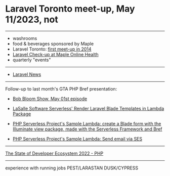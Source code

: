 # Laravel Toronto meet-up, May 11/2023, not

---
- washrooms
- food & beverages sponsored by Maple
- Laravel Toronto: [first meet-up in 2014](https://www.meetup.com/laravel-toronto/events/147045302/)
- [Laravel Check-up at Maple Online Health](https://www.meetup.com/laravel-toronto/events/288885223/)
- quarterly "events"

---
- [Laravel News](https://laravel-news.com)

---
Follow-up to last month's GTA PHP Bref presentation:
- [Bob Bloom Show, May 01st episode](https://open.spotify.com/show/41xJsBHz33C5Nu5ZrnLpsD)


- [LaSalle Software Serverless' Render Laravel Blade Templates in Lambda Package](https://github.com/lasallesoftware-serverless/render-blade-lambda)
- [PHP Serverless Project's Sample Lambda: create a Blade form with the Illuminate view package, made with the Serverless Framework and Bref](https://github.com/lasallesoftware-serverless/sample-lambda-create-form-with-illuminate-view-package)
- [PHP Serverless Project's Sample Lambda: Send email via SES](https://github.com/lasallesoftware-serverless/sample-lambda-send-email-via-ses)


---
[The State of Developer Ecosystem 2022 - PHP](https://www.jetbrains.com/lp/devecosystem-2022/php/)

---
experience with running jobs
PEST/LARASTAN
DUSK/CYPRESS
